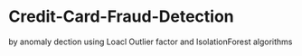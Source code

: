 # Credit-Card-Fraud-Detection
by anomaly dection using Loacl Outlier factor and IsolationForest algorithms 
